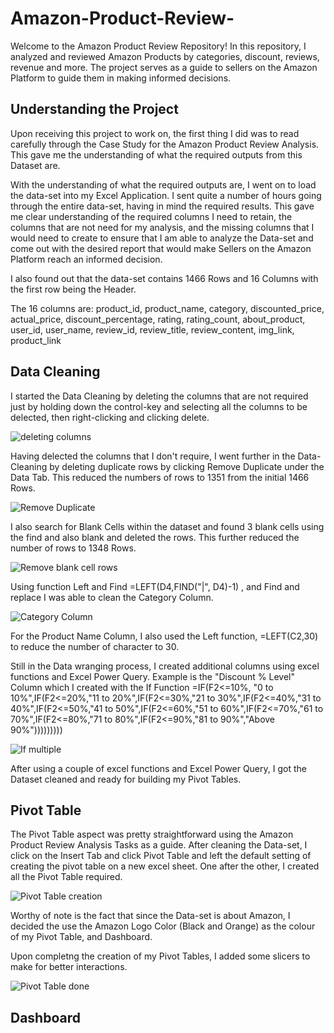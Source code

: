 # Amazon-Product-Review-
Welcome to the Amazon Product Review Repository! In this repository, I analyzed and reviewed Amazon Products by categories, discount, reviews, revenue and more. The project serves as a guide to sellers on the Amazon Platform to guide them in making informed decisions.

## Understanding the Project
Upon receiving this project to work on, the first thing I did was to read carefully through the Case Study for the Amazon Product Review Analysis. This gave me the understanding of what the required outputs from this Dataset are.

With the understanding of what the required outputs are, I went on to load the data-set into my Excel Application. I sent quite a number of hours going through the entire data-set, having in mind the required results. This gave me clear understanding of the required columns I need to retain, the columns that are not need for my analysis, and the missing columns that I would need to create to ensure that I am able to analyze the Data-set and come out with the desired report that would make Sellers on the Amazon Platform reach an informed decision.

I also found out that the data-set contains 1466 Rows and 16 Columns with the first row being the Header.

The 16 columns are: product_id, product_name, category, discounted_price, actual_price, discount_percentage, rating, rating_count, about_product, user_id, user_name, review_id, review_title, review_content, img_link, product_link

## Data Cleaning
I started the Data Cleaning by deleting the columns that are not required just by holding down the control-key and selecting all the columns to be delected, then right-clicking and clicking delete.

![deleting columns](https://github.com/user-attachments/assets/2393eb22-9294-478b-9f2a-a7fa60a433ed)

Having delected the columns that I don't require, I went further in the Data-Cleaning by deleting duplicate rows by clicking Remove Duplicate under the Data Tab. This reduced the numbers of rows to 1351 from the initial 1466 Rows.

![Remove Duplicate](https://github.com/user-attachments/assets/553701a5-10cf-4a82-87ea-ac3bb21e4e94)

I also search for Blank Cells within the dataset and found 3 blank cells using the find and also blank and deleted the rows. This further reduced the number of rows to 1348 Rows.

![Remove blank cell rows](https://github.com/user-attachments/assets/6aa9aa89-9598-42ca-98e9-0a093fc3c778)

Using function Left and Find =LEFT(D4,FIND("|", D4)-1) , and Find and replace I was able to clean the Category Column.

![Category Column](https://github.com/user-attachments/assets/126ef761-c056-49ef-b3a9-437d0a9bffb5)

For the Product Name Column, I also used the Left function, =LEFT(C2,30) to reduce the number of character to 30.

Still in the Data wranging process, I created additional columns using excel functions and Excel Power Query. Example is the "Discount % Level" Column which I created with the If Function =IF(F2<=10%, "0  to 10%",IF(F2<=20%,"11 to 20%",IF(F2<=30%,"21 to 30%",IF(F2<=40%,"31 to 40%",IF(F2<=50%,"41 to 50%",IF(F2<=60%,"51 to 60%",IF(F2<=70%,"61 to 70%",IF(F2<=80%,"71 to 80%",IF(F2<=90%,"81 to 90%","Above 90%")))))))))

![If multiple](https://github.com/user-attachments/assets/687c7ce7-680b-45f0-b049-b0b90ef1b61a)

After using a couple of excel functions and Excel Power Query, I got the Dataset cleaned and ready for building my Pivot Tables.

## Pivot Table
The Pivot Table aspect was pretty straightforward using the Amazon Product Review Analysis Tasks as a guide. 
After cleaning the Data-set, I click on the Insert Tab and click Pivot Table and left the default setting of creating the pivot table on a new excel sheet.
One after the other, I created all the Pivot Table required.

![Pivot Table creation](https://github.com/user-attachments/assets/a84a8e8b-99d0-481c-bc25-5db993da0a3f)

Worthy of note is the fact that since the Data-set is about Amazon, I decided the use the Amazon Logo Color (Black and Orange) as the colour of my Pivot Table, and Dashboard.

Upon completng the creation of my Pivot Tables, I added some slicers to make for better interactions.

![Pivot Table done](https://github.com/user-attachments/assets/8e6099aa-df9d-46c8-9329-e61c43050606)

## Dashboard
